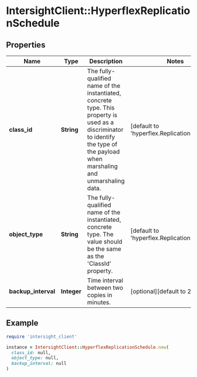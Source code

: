 # IntersightClient::HyperflexReplicationSchedule

## Properties

| Name | Type | Description | Notes |
| ---- | ---- | ----------- | ----- |
| **class_id** | **String** | The fully-qualified name of the instantiated, concrete type. This property is used as a discriminator to identify the type of the payload when marshaling and unmarshaling data. | [default to &#39;hyperflex.ReplicationSchedule&#39;] |
| **object_type** | **String** | The fully-qualified name of the instantiated, concrete type. The value should be the same as the &#39;ClassId&#39; property. | [default to &#39;hyperflex.ReplicationSchedule&#39;] |
| **backup_interval** | **Integer** | Time interval between two copies in minutes. | [optional][default to 240] |

## Example

```ruby
require 'intersight_client'

instance = IntersightClient::HyperflexReplicationSchedule.new(
  class_id: null,
  object_type: null,
  backup_interval: null
)
```

